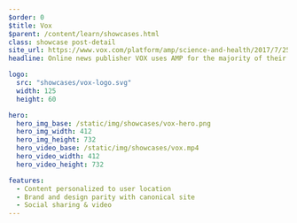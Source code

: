```yaml
---
$order: 0
$title: Vox
$parent: /content/learn/showcases.html
class: showcase post-detail
site_url: https://www.vox.com/platform/amp/science-and-health/2017/7/25/16019892/solar-eclipse-2017-interactive-map
headline: Online news publisher VOX uses AMP for the majority of their content, including interactive data journalism pieces like this one, which includes media-like GIFs and videos.

logo:
  src: "showcases/vox-logo.svg"
  width: 125
  height: 60

hero:
  hero_img_base: /static/img/showcases/vox-hero.png
  hero_img_width: 412
  hero_img_height: 732
  hero_video_base: /static/img/showcases/vox.mp4
  hero_video_width: 412
  hero_video_height: 732

features:
  - Content personalized to user location
  - Brand and design parity with canonical site
  - Social sharing & video
---
```

